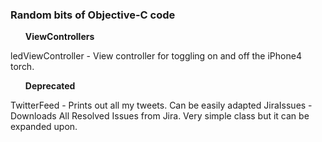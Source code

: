 <h3>Random bits of Objective-C code</h3>

<strong><ul>ViewControllers</ul></strong>
ledViewController   -   View controller for toggling on and off the
                        iPhone4 torch.

<strong><ul>Deprecated</ul></strong>
TwitterFeed		-	Prints out all my tweets. Can be easily adapted
JiraIssues		-	Downloads All Resolved Issues from Jira. Very
				simple class but it can be expanded upon.

